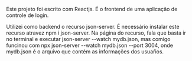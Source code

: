 Este projeto foi escrito com Reactjs. É o frontend de uma aplicação de controle de login.

Utilizei como backend o recurso json-server. É necessário instalar este recurso atravez npm i json-server. Na página do recurso, fala que basta ir no terminal e executar json-server --watch mydb.json, mas comigo funcinou com npx json-server --watch mydb.json --port 3004, onde mydb.json é o arquivo que contém as informações dos usuaŕios.
